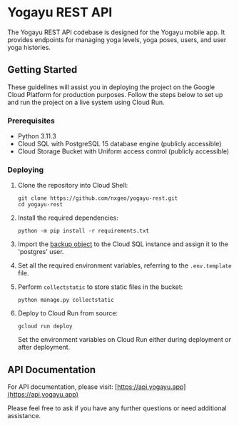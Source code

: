 # Yogayu REST API

The Yogayu REST API codebase is designed for the Yogayu mobile app. It provides endpoints for managing yoga levels, yoga poses, users, and user yoga histories.

## Getting Started

These guidelines will assist you in deploying the project on the Google Cloud Platform for production purposes. Follow the steps below to set up and run the project on a live system using Cloud Run.

### Prerequisites

- Python 3.11.3
- Cloud SQL with PostgreSQL 15 database engine (publicly accessible)
- Cloud Storage Bucket with Uniform access control (publicly accessible)

### Deploying

1. Clone the repository into Cloud Shell:

    ```
    git clone https://github.com/nxgeo/yogayu-rest.git
    cd yogayu-rest
    ```

2. Install the required dependencies:

    ```
    python -m pip install -r requirements.txt
    ```

3. Import the [backup object](https://storage.googleapis.com/yogayu/yogayu) to the Cloud SQL instance and assign it to the 'postgres' user.

4. Set all the required environment variables, referring to the `.env.template` file.

5. Perform `collectstatic` to store static files in the bucket:

    ```
    python manage.py collectstatic
    ```

6. Deploy to Cloud Run from source:

    ```
    gcloud run deploy
    ```

    Set the environment variables on Cloud Run either during deployment or after deployment.

## API Documentation

For API documentation, please visit: [https://api.yogayu.app](https://api.yogayu.app)

Please feel free to ask if you have any further questions or need additional assistance.
